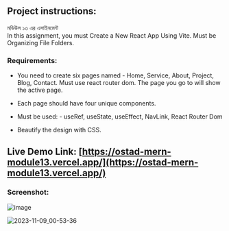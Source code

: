 ## Project instructions:   
মডিউল ১৩ এর এসাইনমেন্ট   
In this assignment, you must Create a New React App Using Vite. Must be Organizing File Folders.    

### Requirements:   
- You need to create six pages named - Home, Service, About, Project, Blog, Contact. Must use react router dom. The page you go to will show the active page.

- Each page should have four unique components.
- Must be used: - useRef, useState,  useEffect, NavLink, React Router Dom
- Beautify the design with CSS. 

## Live Demo Link: [https://ostad-mern-module13.vercel.app/](https://ostad-mern-module13.vercel.app/)

### Screenshot: 
![image](https://github.com/Ramrachai/ostad-mern/assets/47687976/f92d95d6-16e5-4677-9808-adf113308704)

![2023-11-09_00-53-36](https://github.com/Ramrachai/ostad-mern/assets/47687976/a459f1a1-c86d-4081-880f-f09a90717aa0)






